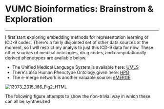 # VUMC Bioinformatics: Brainstrom & Exploration
___

I first start exploring embedding methods for representation learning of ICD-9 codes. There's a fairly disjointed set of other data sources at the moment, so I will restrict my analyis to just this ICD-9 data for now. These other sources of medical ontologies, drug codes, and computationally derived phenotypes are available below.


- The Unified Medical Language System is available here: [UMLS](https://www.nlm.nih.gov/research/umls/)
- There's also Human Phenotype Ontology given here: [HPO](https://hpo.jax.org/app/download/ontology)
- The e-merge network is another valuable source: [eMERGE](https://emerge-network.org/phenotyping-cohort-discovery-using-ehr-data/)



![13073_2015_166_Fig2_HTML](https://user-images.githubusercontent.com/16658498/84840097-3b54ea80-b004-11ea-9001-5668cae44223.jpg)


The following figure attempts to show the non-trivial way in which these can all be synthesized




